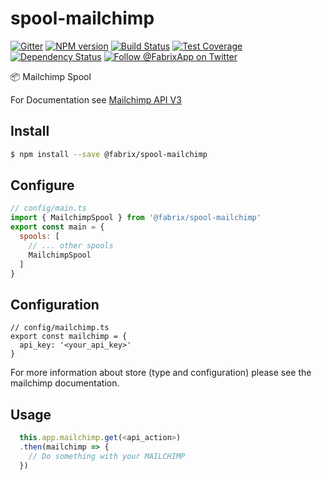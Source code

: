 # spool-mailchimp

[![Gitter][gitter-image]][gitter-url]
[![NPM version][npm-image]][npm-url]
[![Build Status][ci-image]][ci-url]
[![Test Coverage][coverage-image]][coverage-url]
[![Dependency Status][daviddm-image]][daviddm-url]
[![Follow @FabrixApp on Twitter][twitter-image]][twitter-url]

:package: Mailchimp Spool

For Documentation see
[Mailchimp API V3](htigtps://www.npmjs.com/package/mailchimp-api-v3)


## Install
```sh
$ npm install --save @fabrix/spool-mailchimp
```

## Configure

```js
// config/main.ts
import { MailchimpSpool } from '@fabrix/spool-mailchimp'
export const main = {
  spools: [
    // ... other spools
    MailchimpSpool
  ]
}
```

## Configuration

```
// config/mailchimp.ts
export const mailchimp = {
  api_key: '<your_api_key>'
}
```

For more information about store (type and configuration) please see the mailchimp documentation.

## Usage

```js
  this.app.mailchimp.get(<api_action>)
  .then(mailchimp => {
    // Do something with your MAILCHIMP
  })
```

[npm-image]: https://img.shields.io/npm/v/@fabrix/spool-mailchimp.svg?style=flat-square
[npm-url]: https://npmjs.org/package/@fabrix/spool-mailchimp
[ci-image]: https://img.shields.io/circleci/project/github/fabrix-app/spool-mailchimp/master.svg
[ci-url]: https://circleci.com/gh/fabrix-app/spool-mailchimp/tree/master
[daviddm-image]: http://img.shields.io/david/fabrix-app/spool-mailchimp.svg?style=flat-square
[daviddm-url]: https://david-dm.org/fabrix-app/spool-mailchimp
[gitter-image]: http://img.shields.io/badge/+%20GITTER-JOIN%20CHAT%20%E2%86%92-1DCE73.svg?style=flat-square
[gitter-url]: https://gitter.im/fabrix-app/fabrix
[twitter-image]: https://img.shields.io/twitter/follow/FabrixApp.svg?style=social
[twitter-url]: https://twitter.com/FabrixApp
[coverage-image]: https://img.shields.io/codeclimate/coverage/github/fabrix-app/spool-mailchimp.svg?style=flat-square
[coverage-url]: https://codeclimate.com/github/fabrix-app/spool-mailchimp/coverage

